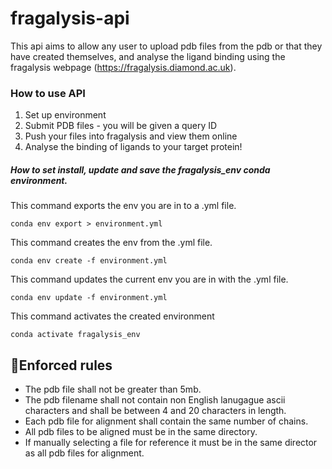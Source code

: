 # fragalysis-api

This api aims to allow any user to upload pdb files from the pdb or that they have created themselves, and analyse the ligand binding using the fragalysis webpage (https://fragalysis.diamond.ac.uk).

### How to use API

1. Set up environment
2. Submit PDB files - you will be given a query ID
3. Push your files into fragalysis and view them online
4. Analyse the binding of ligands to your target protein!

##### How to set install, update and save the fragalysis_env conda environment.

This command exports the env you are in to a .yml file.
```
conda env export > environment.yml
```
This command creates the env from the .yml file.
```
conda env create -f environment.yml
```
This command updates the current env you are in with the .yml file.
```
conda env update -f environment.yml
```
This command activates the created environment 
```
conda activate fragalysis_env
```

## :scroll:Enforced rules
* The pdb file shall not be greater than 5mb.
* The pdb filename shall not contain non English lanugague ascii characters and shall be between 4 and 20 characters in length.
* Each pdb file for alignment shall contain the same number of chains.
* All pdb files to be aligned must be in the same directory.
* If manually selecting a file for reference it must be in the same director as all pdb files for alignment. 


